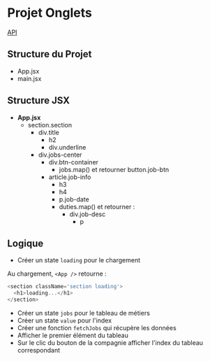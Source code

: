 # Projet Onglets

[API](https://course-api.com/react-tabs-project)

## Structure du Projet

- App.jsx
- main.jsx

## Structure JSX

- **App.jsx**
  - section.section
    - div.title
      - h2
      - div.underline
    - div.jobs-center
      - div.btn-container
        - jobs.map() et retourner button.job-btn
      - article.job-info
        - h3
        - h4
        - p.job-date
        - duties.map() et retourner :
          - div.job-desc
            - p

## Logique

- Créer un state `loading` pour le chargement

Au chargement, `<App />` retourne :

```js
<section className='section loading'>
  <h1>loading...</h1>
</section>
```

- Créer un state `jobs` pour le tableau de métiers
- Créer un state `value` pour l'index
- Créer une fonction `fetchJobs` qui récupère les données
- Afficher le premier élément du tableau
- Sur le clic du bouton de la compagnie afficher l'index du tableau correspondant
